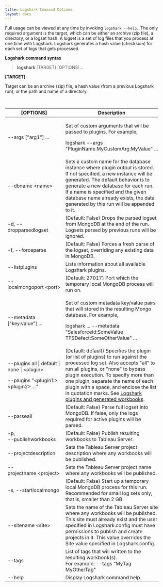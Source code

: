 ```yaml
---
title: Logshark Command Options
layout: docs
---
```




Full usage can be viewed at any time by invoking `logshark --help`.  The only required argument is the target, which can be either an archive (zip file), a directory, or a logset hash. A logset is a set of log files that you process at one time with Logshark. Logshark generates a hash value (checksum) for each set of logs that gets processed.

**Logshark command syntax**

> **logshark** \[TARGET\] [OPTIONS]…



**\[TARGET\]**

Target can be an archive (zip) file, a hash value (from a previous Logshark run), or the path and name of a directory.

 

<table>
<thead>
<tr class="header">
<th>[OPTIONS]</th>
<th>Description</th>
</tr>
</thead>
<tbody>
<tr class="odd">
<td>--args [&quot;arg1”] ...</td>
<td><p>Set of custom arguments that will be passed to plugins. For example,</p>
<p>logshark --args &quot;PluginName.MyCustomArg:MyValue&quot; ...</p></td>
</tr>
<tr class="even">
<td>--dbname &lt;name&gt;</td>
<td>Sets a custom name for the database instance where plugin output is stored. If not specified, a new instance will be generated. The default behavior is to generate a new database for each run. If a name is specified and the given database name already exists, the data generated by this run will be appended to it.</td>
</tr>
<tr class="odd">
<td>-d, --dropparsedlogset</td>
<td>(Default: False) Drops the parsed logset from MongoDB at the end of the run. Logsets parsed by previous runs will be ignored.</td>
</tr>
<tr class="even">
<td>-f, --forceparse</td>
<td>(Default: False) Forces a fresh parse of the logset, overriding any existing data in MongoDB.</td>
</tr>
<tr class="odd">
<td>--listplugins</td>
<td>Lists information about all available Logshark plugins.</td>
</tr>
<tr class="even">
<td>--localmongoport &lt;port&gt;</td>
<td>(Default: 27017) Port which the temporary local MongoDB process will run on.</td>
</tr>
<tr class="odd">
<td>--metadata [&quot;key:value”] ...</td>
<td><p>Set of custom metadata key/value pairs that will stored in the resulting Mongo database. For example,</p>
<p>logshark ... --metadata &quot;SalesforceId:SomeValue TFSDefect:SomeOtherValue&quot; ...</p></td>
</tr>
<tr class="even">
<td><p>--plugins all | default | none | &lt;plugin&gt;</p>
<p>--plugins &quot;&lt;plugin1&gt; &lt;plugin2&gt; ...&quot;</p></td>
<td>(Default: default) Specifies the plugin (or list of plugins) to run against the processed log set. Also accepts &quot;all&quot; to run all plugins, or &quot;none&quot; to bypass plugin execution. To specify more than one plugin, separate the name of each plugin with a space, and enclose the list in quotation marks. See <a href="logshark_plugins">Logshark plugins and generated workbooks</a>.</td>
</tr>
<tr class="odd">
<td>--parseall</td>
<td>(Default: False) Parse full logset into MongoDB. If false, only the logs required for active plugins will be parsed.</td>
</tr>
<tr class="even">
<td>-p,<br />
--publishworkbooks </td>
<td>(Default: False) Publish resulting workbooks to Tableau Server.</td>
</tr>
<tr class="odd">
<td>--projectdescription</td>
<td>Sets the Tableau Server project description where any workbooks will be published.</td>
</tr>
<tr class="even">
<td>--projectname &lt;project&gt;</td>
<td>Sets the Tableau Server project name where any workbooks will be published.</td>
</tr>
<tr class="odd">
<td>-s, --startlocalmongo </td>
<td>(Default: False) Start up a temporary local MongoDB process for this run. Recommended for small log sets only, that is, smaller than 2 GB</td>
</tr>
<tr class="even">
<td>--sitename &lt;site&gt;</td>
<td>Sets the name of the Tableau Server site where any workbooks will be published. This site must already exist and the user specified in Logshark.config must have permissions to publish and create projects in it. This value overrides the Site value specified in Logshark.config.</td>
</tr>
<tr class="odd">
<td>--tags</td>
<td>List of tags that will written to the resulting workbook(s).<br />
For example: --tags &quot;MyTag MyOtherTag&quot;</td>
</tr>
<tr class="even">
<td>--help</td>
<td>Display Logshark command help.</td>
</tr>
</tbody>
</table>